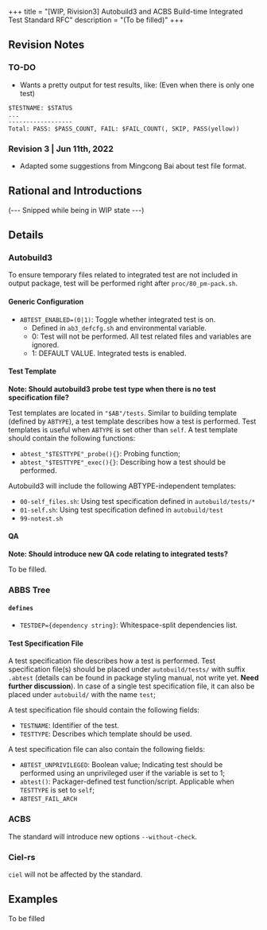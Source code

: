 +++
title = "[WIP, Rivision3] Autobuild3 and ACBS Build-time Integrated Test Standard RFC"
description = "(To be filled)"
+++

## Revision Notes

### TO-DO

- Wants a pretty output for test results, like: (Even when there is only one test)
```
$TESTNAME: $STATUS 
...
------------------
Total: PASS: $PASS_COUNT, FAIL: $FAIL_COUNT(, SKIP, PASS(yellow))
```

### Revision 3 | Jun 11th, 2022

- Adapted some suggestions from Mingcong Bai about test file format.

## Rational and Introductions

(--- Snipped while being in WIP state ---)

## Details

### Autobuild3

To ensure temporary files related to integrated test are not included in output package, test will be performed right after `proc/80_pm-pack.sh`.

#### Generic Configuration

- `ABTEST_ENABLED=(0|1)`: Toggle whether integrated test is on.
  - Defined in `ab3_defcfg.sh` and environmental variable.
  - 0: Test will not be performed. All test related files and variables are ignored.
  - 1: DEFAULT VALUE. Integrated tests is enabled.

#### Test Template

**Note: Should autobuild3 probe test type when there is no test specification file?**  

Test templates are located in `"$AB"/tests`. Similar to building template (defined by `ABTYPE`), a test template describes how a test is performed. Test templates is useful when `ABTYPE` is set other than `self`. A test template should contain the following functions:
- `abtest_"$TESTTYPE"_probe(){}`: Probing function;
- `abtest_"$TESTTYPE"_exec(){}`: Describing how a test should be performed.

Autobuild3 will include the following ABTYPE-independent templates:
- `00-self_files.sh`: Using test specification defined in `autobuild/tests/*`
- `01-self.sh`: Using test specification defined in `autobuild/test`
- `99-notest.sh`

#### QA

**Note: Should introduce new QA code relating to integrated tests?**

To be filled.

### ABBS Tree  

#### `defines`

- `TESTDEP={dependency string}`: Whitespace-split dependencies list.

#### Test Specification File

A test specification file describes how a test is performed. Test specification file(s) should be placed under `autobuild/tests/` with suffix `.abtest` (details can be found in package styling manual, not write yet. **Need further discussion**). In case of a single test specification file, it can also be placed under `autobuild/` with the name `test`;

A test specification file should contain the following fields:
- `TESTNAME`: Identifier of the test.
- `TESTTYPE`: Describes which template should be used.

A test specification file can also contain the following fields:
- `ABTEST_UNPRIVILEGED`: Boolean value; Indicating test should be performed using an unprivileged user if the variable is set to 1;
- `abtest()`: Packager-defined test function/script. Applicable when `TESTTYPE` is set to `self`; 
- `ABTEST_FAIL_ARCH`

### ACBS

The standard will introduce new options `--without-check`.

### Ciel-rs

`ciel` will not be affected by the standard. 

## Examples

To be filled

